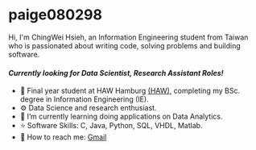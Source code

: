 # paige080298

Hi, I'm ChingWei Hsieh, an Information Engineering student from Taiwan who is passionated about writing code, solving problems and building software.

#### *Currently looking for Data Scientist, Research Assistant Roles!*

- 🏢 Final year student at HAW Hamburg [(HAW)](https://www.haw-hamburg.de), completing my BSc. degree in Information Engineering (IE). 
- ⚙️ Data Science and research enthusiast.
- 🌱 I’m currently learning doing applications on Data Analytics.
- ⭐ Software Skills: C, Java, Python, SQL, VHDL, Matlab.
- 💬 How to reach me: [Gmail](mailto:chingwei.hsieh@haw-hamburg.de)


